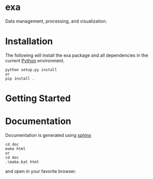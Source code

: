 # exa
Data management, processing, and visualization.


# Installation
The following will install the exa package and all dependencies in the
current [Python](https://www.python.org/, "Python") environment.
```
python setup.py install
or
pip install .
```


# Getting Started

# Documentation
Documentation is generated using [sphinx](http://sphinx-doc.org "Sphinx")
```
cd doc
make html
or
cd doc
.\make.bat html
```
and open in your favorite browser.
